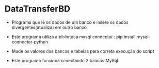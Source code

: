 # DataTransferBD
- Programa que lê os dados de um banco e insere os dados divergentes(atualiza) em outro banco

- Este programa utiliza a biblioteca mysql connector :
 pip install mysql-connector-python

- Mude os valores dos bancos e tabelas para correta execução do script
- Este programa funciona conectando 2 bancos MySql
